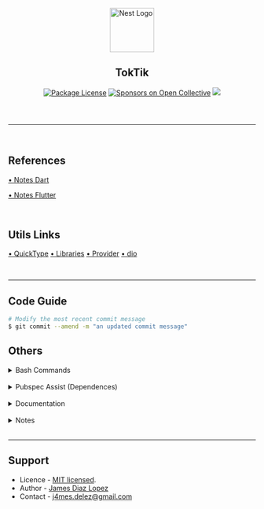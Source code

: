 <header>
  <p align="center">
    <a href="https://flutter.dev/" target="blank"><img src="https://storage.googleapis.com/cms-storage-bucket/ec64036b4eacc9f3fd73.svg" width="90" alt="Nest Logo" /></a>
    <h2 align="center">TokTik</h1>
  </p>
  <section align="center">
  <a href="https://www.npmjs.com/~nestjscore" target="_blank"><img src="https://img.shields.io/npm/l/@nestjs/core.svg" alt="Package License" /></a>
  <a href="https://opencollective.com/nest#sponsor" target="_blank"><img src="https://opencollective.com/nest/sponsors/badge.svg" alt="Sponsors on Open Collective" /></a>
  <a href="https://twitter.com/nestframework" target="_blank"><img src="https://img.shields.io/twitter/follow/nestframework.svg?style=social&label=Followers"></a>
  </section>
</header>
<hr/><br/>

<!-- %%%%%%%%%%%%%%%%%%%%%%%%%%%%%%%%%%%%%%%%%%%%%%%%%%%%%% -->

## References

[• Notes Dart](https://devtalles.com/files/dart-cheat-sheet.pdf)

[• Notes Flutter](https://devtalles.com/files/flutter-cheat-sheet.pdf)

<br/>

## Utils Links
[• QuickType](https://app.quicktype.io/)
[• Libraries](https://pub.dev/)
[• Provider](https://pub.dev/packages/provider/install)
[• dio](https://pub.dev/packages/dio)


<br/>
<hr/>

## Code Guide

```bash
# Modify the most recent commit message
$ git commit --amend -m "an updated commit message"
```

## Others

<details><summary>Bash Commands</summary>

```bash
# Init
$ flutter create tok_tik
# Run
$ flutter run

# Implementations
$ flutter pub add provider
$ flutter pub add dio

```

</details><br/>

<details><summary>Pubspec Assist (Dependences)</summary>
<ol>
  <li>provider</li>
  <li>intl</li>
  <li>animate_do</li>
  <li>video_player</li>
</ol>
</details>
<br/>

<details><summary>Documentation</summary>
<ul>
  <li><a href="https://docs.flutter.dev/cookbook/plugins/play-video" target="_blank">Play and pause a video</a></li>
</ul>
</details><br/>

<details><summary>Notes</summary>

```bash
# Datasource
$ fuente de datos, gobierna las orientaciones de los datos

# Clean Architecture
1. UI
2. Presentation
3. Use Cases
4. Repository & DataSources
5. Render UI
```
</details><br/>



<hr/>

## Support

* Licence - [MIT licensed](LICENSE).
* Author - [James Diaz Lopez](https://www.linkedin.com/in/james-jalz/)
* Contact - [j4mes.delez@gmail.com](mailto:j4mes.delez@gmail.com)